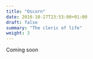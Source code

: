 ```yaml
---
title: "Oscorn"
date: 2010-10-27T23:53:00+01:00
draft: false
summary: "The cleric of life"
weight: 3
---
```


Coming soon
